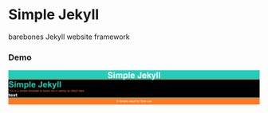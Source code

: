 # Simple Jekyll
barebones Jekyll website framework

### Demo
![Jekyll Demo](/assets/images/jekyll-demo.png)

